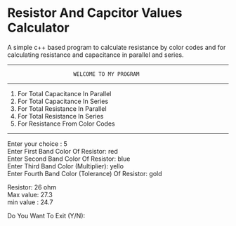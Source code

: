 # Resistor And Capcitor Values Calculator
A simple c++ based program to calculate resistance by color codes and 
for calculating resistance and capacitance in parallel and series.

---

                         WELCOME TO MY PROGRAM
---

1. For Total Capacitance In Parallel                          
 2. For Total Capacitance In Series                            
 3. For Total Resistance In Parallel                           
 4. For Total Resistance In Series                             
 5. For Resistance From Color Codes                            
---
Enter your choice :  5\
Enter First Band Color Of Resistor: red\
Enter Second Band Color Of Resistor: blue\
Enter Third Band Color (Multiplier): yello\
Enter Fourth Band Color (Tolerance) Of Resistor: gold


Resistor: 26  ohm\
Max value: 27.3\
min value : 24.7


Do You Want To Exit (Y/N): 
